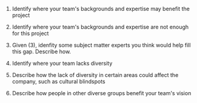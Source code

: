 1. Identify where your team's backgrounds and expertise may benefit the project

2. Identify where your team's backgrounds and expertise are not enough for this project

3. Given (3), idenfity some subject matter experts you think would help fill this gap. Describe how.

4. Identify where your team lacks diversity

5. Describe how the lack of diversity in certain areas could affect the company, such as cultural blindspots

6. Describe how people in other diverse groups benefit your team's vision
